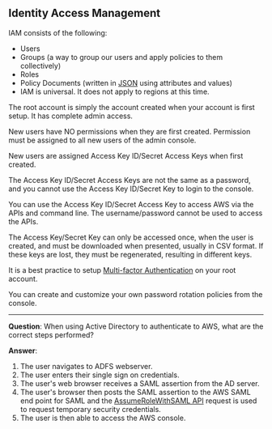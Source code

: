 ## Identity Access Management

IAM consists of the following:

 - Users
 - Groups (a way to group our users and apply policies to them
   collectively)
 - Roles
 - Policy Documents (written in [JSON](https://www.json.org/) using attributes and values)
 - IAM is universal. It does not apply to regions at this time.

The root account is simply the account created when your account is first setup. It has complete admin access.

New users have NO permissions when they are first created. Permission must be assigned to all new users of the admin console.

New users are assigned Access Key ID/Secret Access Keys when first created.

The Access Key ID/Secret Access Keys are not the same as a password, and you cannot use the Access Key ID/Secret Key to login to the console. 

You can use the Access Key ID/Secret Access Key to access AWS via the APIs and command line. The username/password cannot be used to access the APIs.

The Access Key/Secret Key can only be accessed once, when the user is created, and must be downloaded when presented, usually in CSV format. If these keys are lost, they must be regenerated, resulting in different keys.

It is a best practice to setup [Multi-factor Authentication](https://en.wikipedia.org/wiki/Multi-factor_authentication) on your root account.

You can create and customize your own password rotation policies from the console.

---

**Question**: 
When using Active Directory to authenticate to AWS, what are the correct steps performed?

**Answer**:
1. The user navigates to ADFS webserver.
2. The user enters their single sign on credentials.
3. The user's web browser receives a SAML assertion from the AD server.
4. The user's browser then posts the SAML assertion to the AWS SAML end point for SAML and the [AssumeRoleWithSAML API](https://docs.aws.amazon.com/STS/latest/APIReference/API_AssumeRoleWithSAML.html) request is used to request temporary security credentials.
5. The user is then able to access the AWS console.


<!--stackedit_data:
eyJoaXN0b3J5IjpbLTE1OTkxOTQxMDQsLTEyNTkwMjk4ODUsLT
E1NjM3NjU4ODMsMTI1NzQwNDUwOV19
-->